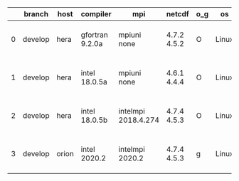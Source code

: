 |    | branch   | host   | compiler        | mpi                 | netcdf      | o_g   | os    | build   |   u_pass |   u_fail |   s_pass |   s_fail |   e_pass |   e_fail |   nuopc_pass |   nuopc_fail | artifacts_hash                                                                                                                                              | modified                  |
|----|----------|--------|-----------------|---------------------|-------------|-------|-------|---------|----------|----------|----------|----------|----------|----------|--------------|--------------|-------------------------------------------------------------------------------------------------------------------------------------------------------------|---------------------------|
|  0 | develop  | hera   | gfortran 9.2.0a | mpiuni none         | 4.7.2 4.5.2 | O     | Linux | pass    |    12142 |        0 |        8 |        0 |       43 |        0 |            0 |           50 | [artifacts](https://github.com/esmf-org/esmf-test-artifacts/tree/201b866fe124c881344f9249ef86ebfad88bece5/develop/hera/gfortran/9.2.0a/O/mpiuni/none)       | 2022-07-14 07:04:55 +0000 |
|  1 | develop  | hera   | intel 18.0.5a   | mpiuni none         | 4.6.1 4.4.4 | O     | Linux | pass    |    12142 |        0 |        8 |        0 |       43 |        0 |            0 |           50 | [artifacts](https://github.com/esmf-org/esmf-test-artifacts/tree/a5310bafc336a96ba7a431ebc30bde276c95d587/develop/hera/intel/18.0.5a/O/mpiuni/none)         | 2022-07-14 06:56:12 +0000 |
|  2 | develop  | hera   | intel 18.0.5b   | intelmpi 2018.4.274 | 4.7.4 4.5.3 | O     | Linux | pass    |    13665 |        0 |       49 |        0 |       80 |        0 |           50 |            0 | [artifacts](https://github.com/esmf-org/esmf-test-artifacts/tree/809f47cce18ce8e7fb27d3c98231219db1d48a1f/develop/hera/intel/18.0.5b/O/intelmpi/2018.4.274) | 2022-07-14 07:32:31 +0000 |
|  3 | develop  | orion  | intel 2020.2    | intelmpi 2020.2     | 4.7.4 4.5.3 | g     | Linux | pass    |    13665 |        0 |       49 |        0 |       80 |        0 |           50 |            0 | [artifacts](https://github.com/esmf-org/esmf-test-artifacts/tree/e3f131f3812e99ed93038de7826748bf5d3ef519/develop/orion/intel/2020.2/g/intelmpi/2020.2)     | 2022-07-14 03:40:56 -0500 |